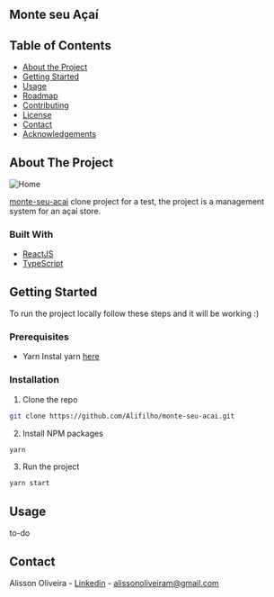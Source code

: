 ## Monte seu Açaí

## Table of Contents

* [About the Project](#about-the-project)
* [Getting Started](#getting-started)
* [Usage](#usage)
* [Roadmap](#roadmap)
* [Contributing](#contributing)
* [License](#license)
* [Contact](#contact)
* [Acknowledgements](#acknowledgements)


## About The Project

![Home](https://github.com/images/home.png)

[monte-seu-acai](https://monte-seu-acai.herokuapp.com/) clone project for a test, the project is a management system for an açaí store.

### Built With

* [ReactJS](https://reactjs.org/)
* [TypeScript](https://www.typescriptlang.org/)

## Getting Started

To run the project locally follow these steps and it will be working :)

### Prerequisites

* Yarn
Instal yarn [here](https://classic.yarnpkg.com/en/docs/install/)

### Installation

1. Clone the repo
```sh
git clone https://github.com/Alifilho/monte-seu-acai.git
```
2. Install NPM packages
```sh
yarn
```
3. Run the project
```sh
yarn start
```

## Usage

to-do


## Contact

Alisson Oliveira - [Linkedin](https://www.linkedin.com/in/alifilho/) - alissonoliveiram@gmail.com
